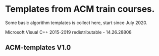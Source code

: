 # Templates from ACM train courses.
Some basic algorithm templates is collect here, start since July 2020.

Microsoft Visual C++ 2015-2019 redistributable - 14.26.28808

##  ACM-templates V1.0
